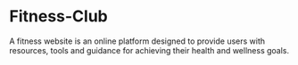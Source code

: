 # Fitness-Club
A fitness website is an online platform designed to provide users with resources, tools and guidance for achieving their health and wellness goals. 
